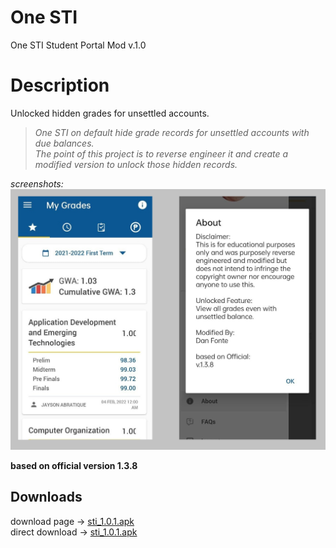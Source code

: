 # One STI 
One STI Student Portal Mod v.1.0

# Description
Unlocked hidden grades for unsettled accounts.
>*One STI on default hide grade records for unsettled accounts with due balances.*  
>*The point of this project is to reverse engineer it and create a modified version to unlock those hidden records.*  

*screenshots:*  
<img src=screenshot.png></img>  

**based on official version 1.3.8**  

## Downloads  
download page ->  [sti_1.0.1.apk](https://github.com/to-ton/One-STI/blob/main/modded_sti_1.0.1_.apk)  
direct download -> [sti_1.0.1.apk](https://github.com/to-ton/One-STI/blob/main/modded_sti_1.0.1_.apk?raw=true)  
